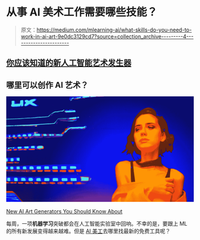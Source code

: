 # 从事 AI 美术工作需要哪些技能？

> 原文：<https://medium.com/mlearning-ai/what-skills-do-you-need-to-work-in-ai-art-9e0dc3129cd7?source=collection_archive---------4----------------------->

## [你应该知道的新人工智能艺术发生器](https://mlearning.substack.com/p/new-ai-art-generators-you-should?r=z7zu8&s=w&utm_campaign=post&utm_medium=web)

## 哪里可以创作 AI 艺术？

[![](img/c68a0579b1b824f31fe665fd88e7f06e.png)](https://mlearning.substack.com/p/new-ai-art-generators-you-should?r=z7zu8&s=w&utm_campaign=post&utm_medium=web)

[New AI Art Generators You Should Know About](https://mlearning.substack.com/p/new-ai-art-generators-you-should?r=z7zu8&s=w&utm_campaign=post&utm_medium=web)

每周，一项**机器学习**突破都会在人工智能实验室中回响。不幸的是，要跟上 ML 的所有新发展变得越来越难。但是 [AI 美工](https://mlearning.substack.com/p/coming-soon?r=z7zu8&s=w&utm_campaign=post&utm_medium=web)去哪里找最新的免费工具呢？